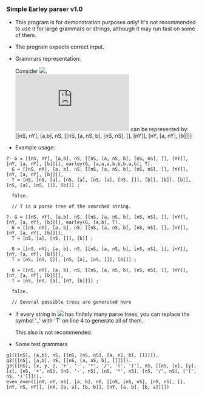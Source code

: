 ### Simple Earley parser v1.0

* This program is for demonstration purposes only! It's not recommended to use it for large grammars or strings, although it may run fast on some of them.  

* The program expects correct input.

* Grammars representation:

    Consider ![](https://latex.codecogs.com/gif.latex?G=(\{S,&space;Y\},&space;\{a,&space;b\},&space;S,&space;\{S&space;\rightarrow&space;aSb|SS|Y|\varepsilon,&space;Y&space;\rightarrow&space;aY|b\})).  
    ![](http://latex.codecogs.com/gif.latex?G) can be represented by: [[nS, nY], [a,b], nS, [[nS, [a, nS, b], [nS, nS], [], [nY]], [nY, [a, nY], [b]]]]  

* Example usage:
	
```
?- G = [[nS, nY], [a,b], nS, [[nS, [a, nS, b], [nS, nS], [], [nY]], [nY, [a, nY], [b]]]], earley(G, [a,a,a,b,b,b,a,b], T).
  G = [[nS, nY], [a, b], nS, [[nS, [a, nS, b], [nS, nS], [], [nY]], [nY, [a, nY], [b]]]],
  T = [nS, [nS, [a], [nS, [a], [nS, [a], [nS, []], [b]], [b]], [b]], [nS, [a], [nS, []], [b]]] ;

  false.

  // T is a parse tree of the searched string.
	
?- G = [[nS, nY], [a,b], nS, [[nS, [a, nS, b], [nS, nS], [], [nY]], [nY, [a, nY], [b]]]], earley(G, [a,b], T).
  G = [[nS, nY], [a, b], nS, [[nS, [a, nS, b], [nS, nS], [], [nY]], [nY, [a, nY], [b]]]],
  T = [nS, [a], [nS, []], [b]] ;

  G = [[nS, nY], [a, b], nS, [[nS, [a, nS, b], [nS, nS], [], [nY]], [nY, [a, nY], [b]]]],
  T = [nS, [nS, []], [nS, [a], [nS, []], [b]]] ;
	
  G = [[nS, nY], [a, b], nS, [[nS, [a, nS, b], [nS, nS], [], [nY]], [nY, [a, nY], [b]]]],
  T = [nS, [nY, [a], [nY, [b]]]] ;
	
  false.

  // Several possible trees are generated here
```
	
* If every string in ![](http://latex.codecogs.com/gif.latex?\mathcal{L}(G)) has finitely many parse trees, you can replace the symbol '_' with 'T' on line 4 to generate all of them.  

    This also is not recommended.

* Some test grammars  

```
g1([[nS], [a,b], nS, [[nS, [nS, nS], [a, nS, b], []]]]).
g2([[nS], [a,b], nS, [[nS, [a, nS, b], []]]]).
g3([[nS], [x, y, z, '+', '-', '*', '/', '(', ')'], nS, [[nS, [x], [y], [z], [nS, '+', nS], [nS, '-', nS], [nS, '*', nS], [nS, '/', nS], ['(', nS, ')']]]]).
even_even([[nX, nY, nS], [a, b], nS, [[nS, [nS, nS], [nX, nS], [], [nY, nS, nY]], [nX, [a, a], [b, b]], [nY, [a, b], [b, a]]]])
```
